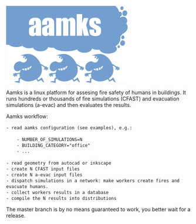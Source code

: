 ![alt text](logo_aamks.svg)


Aamks is a linux platform for assesing fire safety of humans in buildings. It
runs hundreds or thousands of fire simulations (CFAST) and evacuation
simulations (a-evac) and then evaluates the results. 

Aamks workflow:

	- read aamks configuration (see examples), e.g.:

		- NUMBER_OF_SIMULATIONS=N
		- BUILDING_CATEGORY="office"
		- ...

	- read geometry from autocad or inkscape
	- create N CFAST input files 
	- create N a-evac input files 
	- dispatch simulations in a network: make workers create fires and evacuate humans.
	- collect workers results in a database
	- compile the N results into distributions

The master branch is by no means guaranteed to work, you better wait for a
release. 
